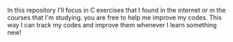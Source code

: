 In this repository I'll focus in C exercises that I found in the internet or in the courses that I'm studying. you are free to help me improve my codes. This way I can track my codes and improve them whenever I learn something new!
